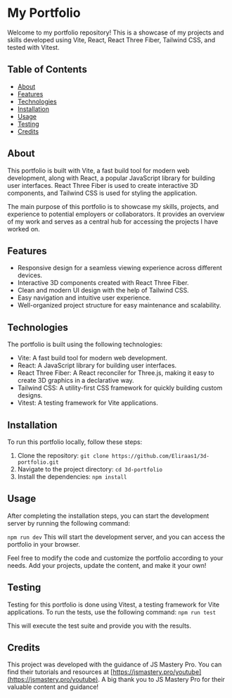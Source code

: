 # My Portfolio

Welcome to my portfolio repository! This is a showcase of my projects and skills developed using Vite, React, React Three Fiber, Tailwind CSS, and tested with Vitest.

## Table of Contents

- [About](#about)
- [Features](#features)
- [Technologies](#technologies)
- [Installation](#installation)
- [Usage](#usage)
- [Testing](#testing)
- [Credits](#credits)

## About

This portfolio is built with Vite, a fast build tool for modern web development, along with React, a popular JavaScript library for building user interfaces. React Three Fiber is used to create interactive 3D components, and Tailwind CSS is used for styling the application.

The main purpose of this portfolio is to showcase my skills, projects, and experience to potential employers or collaborators. It provides an overview of my work and serves as a central hub for accessing the projects I have worked on.

## Features

- Responsive design for a seamless viewing experience across different devices.
- Interactive 3D components created with React Three Fiber.
- Clean and modern UI design with the help of Tailwind CSS.
- Easy navigation and intuitive user experience.
- Well-organized project structure for easy maintenance and scalability.

## Technologies

The portfolio is built using the following technologies:

- Vite: A fast build tool for modern web development.
- React: A JavaScript library for building user interfaces.
- React Three Fiber: A React reconciler for Three.js, making it easy to create 3D graphics in a declarative way.
- Tailwind CSS: A utility-first CSS framework for quickly building custom designs.
- Vitest: A testing framework for Vite applications.

## Installation

To run this portfolio locally, follow these steps:

1. Clone the repository: `git clone https://github.com/Eliraas1/3d-portfolio.git`
2. Navigate to the project directory: `cd 3d-portfolio`
3. Install the dependencies: `npm install`

## Usage

After completing the installation steps, you can start the development server by running the following command:

`npm run dev`
This will start the development server, and you can access the portfolio in your browser.

Feel free to modify the code and customize the portfolio according to your needs. Add your projects, update the content, and make it your own!

## Testing

Testing for this portfolio is done using Vitest, a testing framework for Vite applications. To run the tests, use the following command:
`npm run test`

This will execute the test suite and provide you with the results.

## Credits

This project was developed with the guidance of JS Mastery Pro. You can find their tutorials and resources at [https://jsmastery.pro/youtube](https://jsmastery.pro/youtube). A big thank you to JS Mastery Pro for their valuable content and guidance!
